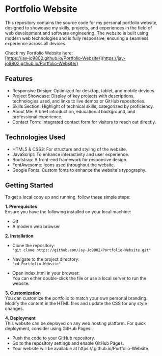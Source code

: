 # Portfolio Website

This repository contains the source code for my personal portfolio website, designed to showcase my skills, projects, 
and experiences in the field of web development and software engineering. The website is built using modern web technologies 
and is fully responsive, ensuring a seamless experience across all devices.

Check my Portfolio Website here:  <br/>
[https://jay-jo9802.github.io/Portfolio-Website/](https://jay-jo9802.github.io/Portfolio-Website/)

## Features
- Responsive Design: Optimized for desktop, tablet, and mobile devices.
- Project Showcase: Display of key projects with descriptions, technologies used, and links to live demos or GitHub repositories.
- Skills Section: Highlight of technical skills, categorized by proficiency.
- About Me: A brief introduction, educational background, and professional experience.
- Contact Form: Integrated contact form for visitors to reach out directly.

## Technologies Used
- HTML5 & CSS3: For structure and styling of the website.
- JavaScript: To enhance interactivity and user experience.
- Bootstrap: A front-end framework for responsive design.
- FontAwesome: Icons used throughout the website.
- Google Fonts: Custom fonts to enhance the website's typography.

## Getting Started
To get a local copy up and running, follow these simple steps:

**1. Prerequisites**<br/>
Ensure you have the following installed on your local machine:
- Git
- A modern web browser
  
**2. Installation**
- Clone the repository:<br/>
   `"git clone https://github.com/Jay-Jo9802/Portfolio-Website.git"`
  
- Navigate to the project directory:<br/>
   `"cd Portfolio-Website"`
  
- Open index.html in your browser:<br/>
   You can either double-click the file or use a local server to run the website.

**3. Customization**
  <br/>You can customize the portfolio to match your own personal branding. Modify the content in the HTML files and update the CSS for any style changes.

**4. Deployment**
  <br/>This website can be deployed on any web hosting platform. For quick deployment, consider using GitHub Pages:
  - Push the code to your GitHub repository.
  - Go to the repository settings and enable GitHub Pages.
  - Your website will be available at https://<username>.github.io/Portfolio-Website.




